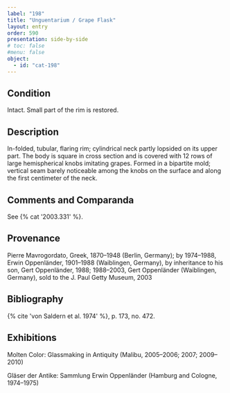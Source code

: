 ```yaml
---
label: "198"
title: "Unguentarium / Grape Flask"
layout: entry
order: 590
presentation: side-by-side
# toc: false
#menu: false 
object:
  - id: "cat-198"
---
```


## Condition

Intact. Small part of the rim is restored.

## Description

In-folded, tubular, flaring rim; cylindrical neck partly lopsided on its upper part. The body is square in cross section and is covered with 12 rows of large hemispherical knobs imitating grapes. Formed in a bipartite mold; vertical seam barely noticeable among the knobs on the surface and along the first centimeter of the neck.

## Comments and Comparanda

See {% cat '2003.331' %}.

## Provenance

Pierre Mavrogordato, Greek, 1870–1948 (Berlin, Germany); by 1974–1988, Erwin Oppenländer, 1901–1988 (Waiblingen, Germany), by inheritance to his son, Gert Oppenländer, 1988; 1988–2003, Gert Oppenländer (Waiblingen, Germany), sold to the J. Paul Getty Museum, 2003

## Bibliography

{% cite 'von Saldern et al. 1974' %}, p. 173, no. 472.

## Exhibitions

Molten Color: Glassmaking in Antiquity (Malibu, 2005–2006; 2007; 2009–2010)

Gläser der Antike: Sammlung Erwin Oppenländer (Hamburg and Cologne, 1974–1975)